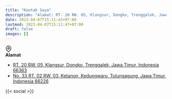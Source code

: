 ```yaml
---
title: "Kontak Saya"
description: "Alamat: RT. 20 RW. 05, Klangsur, Dongko, Trenggalek, Jawa Timur, Indonesia 66363 | Email: sugeng.sulistiyawan@gmail.com."
date: 2023-04-07T15:11:43+07:00
lastmod: 2023-04-07T15:11:47+07:00
draft: false
images: []
---
```


<div class="d-flex mb-4">
  <div class="me-4 text-center" style="width: 32px">
    <svg xmlns="http://www.w3.org/2000/svg" width="20" height="20" viewBox="0 0 24 24" fill="none" stroke="currentColor" stroke-width="2" stroke-linecap="round" stroke-linejoin="round" class="feather feather-map-pin"><path d="M21 10c0 7-9 13-9 13s-9-6-9-13a9 9 0 0 1 18 0z"></path><circle cx="12" cy="10" r="3"></circle></svg>
  </div>
  <div class="d-block">
    <strong>Alamat</strong>
    <ul class="ps-3 mb-0 pb-0">
      <li class="ps-2"><a class="d-block fs-6" href="https://goo.gl/maps/XKaLdRzwDWSW12MC9" target="_blank"
      rel="noopener noreferrer">RT. 20 RW. 05, Klangsur, Dongko, Trenggalek, Jawa Timur, Indonesia 66363</a></li>
      <li class="ps-2"><a class="d-block fs-6" href="https://goo.gl/maps/xkL4aZAvWK1yht3H6" target="_blank"
      rel="noopener noreferrer">No. 33 RT. 02 RW. 03, Ketanon, Kedungwaru, Tulungagung, Jawa Timur, Indonesia 66226</a></li>
    </ul>
  </div>
</div>

{{< social >}}
